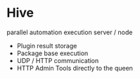 # Hive
parallel automation execution server / node

* Plugin result storage
* Package base execution
* UDP / HTTP communication
* HTTP Admin Tools directly to the queen